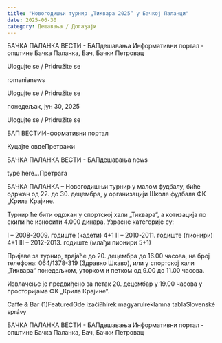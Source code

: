 ```yaml
---
title: "Новогодишњи турнир „Тиквара 2025“ у Бачкој Паланци"
date: 2025-06-30
category: Дешавања / Догађаји
---
```


БАЧКА ПАЛАНКА ВЕСТИ - БАПдешавања Информативни портал - општине Бачка Паланка, Бач, Бачки Петровац

Ulogujte se / Pridružite se

romanianews

Ulogujte se / Pridružite se

понедељак, јун 30, 2025

Ulogujte se / Pridružite se

БАП ВЕСТИИнформативни портал

Куцајте овдеПретражи

БАЧКА ПАЛАНКА ВЕСТИ - БАПдешавања news

type here...Претрага

БАЧКА ПАЛАНКА – Новогодишњи турнир у малом фудбалу, биће одржан од 22. до 30. децембра, у организацији Школе фудбала ФК „Крила Крајине.

Турнир ће бити одржан у спортској хали „Тиквара“, а котизација по екипи ће износити 4.000 динара.
Узрасне категорије су:



I – 2008-2009. годиште (кадети) 4+1
II – 2010-2011. годиште (пионири) 4+1
III – 2012-2013. годиште (млађи пионири 5+1)

Пријаве за турнир, трајаће до 20. децембра до 16.00 часова, на број телефона: 064/1378-319 (Здравко Шкаво), или у спортској хали „Тиквара“ понедељком, уторком и петком од 9.00 до 11.00 часова.


Извлачење је предвиђено за петак 20. децембар у 19.00 часова у просторијама ФК „Крила Крајине“.

Caffe & Bar (1)FeaturedGde izaći?hírek magyarulreklamna tablaSlovenské správy

БАЧКА ПАЛАНКА ВЕСТИ - БАПдешавања Информативни портал - општине Бачка Паланка, Бач, Бачки Петровац
